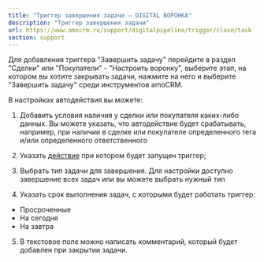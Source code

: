 ```yaml
---
title: "Триггер завершения задачи — DIGITAL ВОРОНКА"
description: "Триггер завершения задачи"
url: https://www.amocrm.ru/support/digitalpipeline/trigger/close/task
section: support
---
```


Для добавления триггера "Завершить задачу" перейдите в раздел "Сделки" или "Покупатели" - "Настроить воронку", выберите этап, на котором вы хотите закрывать задачи, нажмите на него и выберите "Завершить задачу" среди инструментов amoCRM.

В настройках автодействия вы можете:

1. Добавить условия наличия у сделки или покупателя каких-либо данных. Вы можете указать, что автодействие будет срабатывать, например, при наличии в сделке или покупателе определенного тега и/или определенного ответственного

2. Указать [действие](https://www.amocrm.ru/support/digitalpipeline/trigger_conditions) при котором будет запущен триггер;

3. Выбрать тип задачи для завершения. Для настройки доступно завершение всех задач или вы можете выбрать нужный тип

4. Указать срок выполнения задач, с которыми будет работать триггер:

- Просроченные
- На сегодня
- На завтра

5. В текстовое поле можно написать комментарий, который будет добавлен при закрытии задачи.